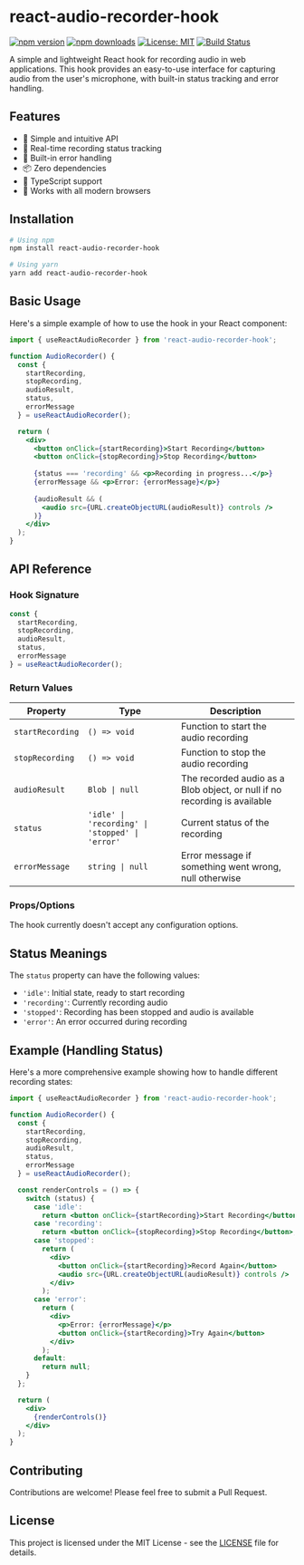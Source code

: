 # react-audio-recorder-hook

[![npm version](https://img.shields.io/npm/v/react-audio-recorder-hook.svg)](https://www.npmjs.com/package/react-audio-recorder-hook)
[![npm downloads](https://img.shields.io/npm/dm/react-audio-recorder-hook.svg)](https://www.npmjs.com/package/react-audio-recorder-hook)
[![License: MIT](https://img.shields.io/badge/License-MIT-yellow.svg)](https://opensource.org/licenses/MIT)
[![Build Status](https://img.shields.io/github/workflow/status/miladbn/react-audio-recorder-hook/CI)](https://github.com/miladbn/react-audio-recorder-hook/actions)

A simple and lightweight React hook for recording audio in web applications. This hook provides an easy-to-use interface for capturing audio from the user's microphone, with built-in status tracking and error handling.

## Features

- 🎤 Simple and intuitive API
- 🔄 Real-time recording status tracking
- 🚫 Built-in error handling
- 📦 Zero dependencies
- 🔌 TypeScript support
- 🎯 Works with all modern browsers

## Installation

```bash
# Using npm
npm install react-audio-recorder-hook

# Using yarn
yarn add react-audio-recorder-hook
```

## Basic Usage

Here's a simple example of how to use the hook in your React component:

```jsx
import { useReactAudioRecorder } from 'react-audio-recorder-hook';

function AudioRecorder() {
  const {
    startRecording,
    stopRecording,
    audioResult,
    status,
    errorMessage
  } = useReactAudioRecorder();

  return (
    <div>
      <button onClick={startRecording}>Start Recording</button>
      <button onClick={stopRecording}>Stop Recording</button>
      
      {status === 'recording' && <p>Recording in progress...</p>}
      {errorMessage && <p>Error: {errorMessage}</p>}
      
      {audioResult && (
        <audio src={URL.createObjectURL(audioResult)} controls />
      )}
    </div>
  );
}
```

## API Reference

### Hook Signature

```typescript
const {
  startRecording,
  stopRecording,
  audioResult,
  status,
  errorMessage
} = useReactAudioRecorder();
```

### Return Values

| Property | Type | Description |
|----------|------|-------------|
| `startRecording` | `() => void` | Function to start the audio recording |
| `stopRecording` | `() => void` | Function to stop the audio recording |
| `audioResult` | `Blob \| null` | The recorded audio as a Blob object, or null if no recording is available |
| `status` | `'idle' \| 'recording' \| 'stopped' \| 'error'` | Current status of the recording |
| `errorMessage` | `string \| null` | Error message if something went wrong, null otherwise |

### Props/Options

The hook currently doesn't accept any configuration options.

## Status Meanings

The `status` property can have the following values:

- `'idle'`: Initial state, ready to start recording
- `'recording'`: Currently recording audio
- `'stopped'`: Recording has been stopped and audio is available
- `'error'`: An error occurred during recording

## Example (Handling Status)

Here's a more comprehensive example showing how to handle different recording states:

```jsx
import { useReactAudioRecorder } from 'react-audio-recorder-hook';

function AudioRecorder() {
  const {
    startRecording,
    stopRecording,
    audioResult,
    status,
    errorMessage
  } = useReactAudioRecorder();

  const renderControls = () => {
    switch (status) {
      case 'idle':
        return <button onClick={startRecording}>Start Recording</button>;
      case 'recording':
        return <button onClick={stopRecording}>Stop Recording</button>;
      case 'stopped':
        return (
          <div>
            <button onClick={startRecording}>Record Again</button>
            <audio src={URL.createObjectURL(audioResult)} controls />
          </div>
        );
      case 'error':
        return (
          <div>
            <p>Error: {errorMessage}</p>
            <button onClick={startRecording}>Try Again</button>
          </div>
        );
      default:
        return null;
    }
  };

  return (
    <div>
      {renderControls()}
    </div>
  );
}
```

## Contributing

Contributions are welcome! Please feel free to submit a Pull Request.

## License

This project is licensed under the MIT License - see the [LICENSE](https://github.com/miladbn/react-audio-recorder-hook/blob/main/LICENSE) file for details.
